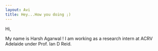 ```yaml
---
layout: Avi
title: Hey...How you doing ;) 
---
```


Hi,

My name is Harsh Agarwal ! I am working as a research intern at ACRV Adelaide under Prof. Ian D Reid. 
